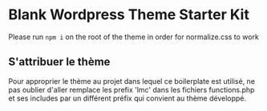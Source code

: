 # Blank Wordpress Theme Starter Kit

Please run `npm i` on the root of the theme in order for normalize.css to work

## S'attribuer le thème

Pour approprier le thème au projet dans lequel ce boilerplate est utilisé, ne pas oublier d'aller remplace les prefix 'lmc' dans les fichiers functions.php et ses includes par un différent préfix qui convient au thème développé.

